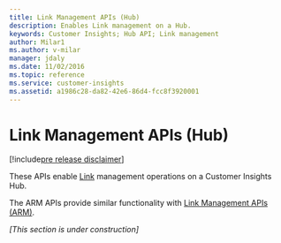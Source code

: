 ```yaml
---
title: Link Management APIs (Hub)
description: Enables Link management on a Hub.
keywords: Customer Insights; Hub API; Link management 
author: Milar1
ms.author: v-milar
manager: jdaly
ms.date: 11/02/2016
ms.topic: reference
ms.service: customer-insights 
ms.assetid: a1986c28-da82-42e6-86d4-fcc8f3920001
---
```


Link Management APIs (Hub)
==========================

[!include[pre release disclaimer](../../../includes/cc-beta-prerelease-disclaimer.md)]

These APIs enable [Link](../types/link.md) management operations on a Customer Insights Hub. 

The ARM APIs provide similar functionality with [Link Management APIs (ARM)](../arm/linkmngnt.md).

*[This section is under construction]*


